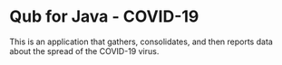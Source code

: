 # Qub for Java - COVID-19

This is an application that gathers, consolidates, and then reports data about the spread of the COVID-19 virus.